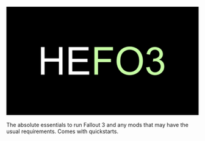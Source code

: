 ![HyperEssentials Branding](https://raw.githubusercontent.com/Biblioklept/hyperessentials/main/img/hefo3.png)

The absolute essentials to run Fallout 3 and any mods that may have the usual requirements. Comes with quickstarts.
